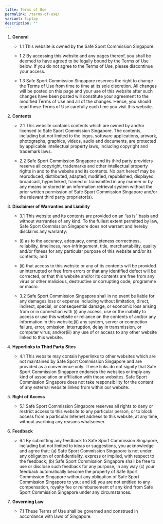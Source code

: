 ```yaml
---
title: Terms of Use
permalink: /terms-of-use/
variant: tiptap
description: ""
---
```

<ol>
<li>
<p><strong>General</strong>
</p>
<ul>
<li>
<p>1.1 This website is owned by the Safe Sport Commission Singapore.</p>
</li>
<li>
<p>1.2 By accessing this website and any pages thereof, you shall be deemed
to have agreed to be legally bound by the Terms of Use below. If you do
not agree to the Terms of Use, please discontinue your access.</p>
</li>
<li>
<p>1.3 Safe Sport Commission Singapore reserves the right to change the Terms
of Use from time to time at its sole discretion. All changes will be posted
on this page and your use of this website after such changes have been
posted will constitute your agreement to the modified Terms of Use and
all of the changes. Hence, you should read these Terms of Use carefully
each time you visit this website.</p>
</li>
</ul>
</li>
<li>
<p><strong>Contents</strong>
</p>
<ul>
<li>
<p>2.1 This website contains contents which are owned by and/or licensed
to Safe Sport Commission Singapore. The contents, including but not limited
to the logos, software applications, artwork, photographs, graphics, videos,
audio and documents, are protected by applicable intellectual property
laws, including copyright and trademark laws.</p>
</li>
<li>
<p>2.2 Safe Sport Commission Singapore and its third party providers reserve
all copyright, trademarks and other intellectual property rights in and
to the website and its contents. No part hereof may be reproduced, distributed,
adapted, modified, republished, displayed, broadcast, hyperlinked, framed
or transmitted in any manner or by any means or stored in an information
retrieval system without the prior written permission of Safe Sport Commission
Singapore and/or the relevant third party proprietor(s).</p>
</li>
</ul>
</li>
<li>
<p><strong>Disclaimer of Warranties and Liability</strong>
</p>
<ul>
<li>
<p>3.1 This website and its contents are provided on an “as is” basis and
without warranties of any kind. To the fullest extent permitted by law,
Safe Sport Commission Singapore does not warrant and hereby disclaims any
warranty:</p>
</li>
<li>
<p>(i) as to the accuracy, adequacy, completeness correctness, reliability,
timeliness, non-infringement, title, merchantability, quality and/or fitness
for any particular purpose of this website and/or its contents; and</p>
</li>
<li>
<p>(ii) that access to this website or any of its contents will be provided
uninterrupted or free from errors or that any identified defect will be
corrected, or that this website and/or its contents are free from any virus
or other malicious, destructive or corrupting code, programme or macro.</p>
</li>
<li>
<p>3.2 Safe Sport Commission Singapore shall in no event be liable for any
damages loss or expense including without limitation, direct, indirect,
special, or consequential damage, or economic loss arising from or in connection
with (i) any access, use or the inability to access or use this website
or reliance on the contents of and/or any information in this website;(ii)
any system, server or connection failure, error, omission, interruption,
delay in transmission, or computer virus; and/or(iii) any use of or access
to any other website linked to this website.</p>
</li>
</ul>
</li>
<li>
<p><strong>Hyperlinks to Third Party Sites</strong>
</p>
<ul>
<li>
<p>4.1 This website may contain hyperlinks to other websites which are not
maintained by Safe Sport Commission Singapore and are provided as a convenience
only. These links do not signify that Safe Sport Commission Singapore endorses
the websites or imply any kind of association or affiliation with those
websites. Safe Sport Commission Singapore does not take responsibility
for the content of any external website linked from within our website.</p>
</li>
</ul>
</li>
<li>
<p><strong>Right of Access</strong>
</p>
<ul>
<li>
<p>5.1 Safe Sport Commission Singapore reserves all rights to deny or restrict
access to this website to any particular person, or to block access from
a particular Internet address to this website, at any time, without ascribing
any reasons whatsoever.</p>
</li>
</ul>
</li>
<li>
<p><strong>Feedback</strong>
</p>
<ul>
<li>
<p>6.1 By submitting any feedback to Safe Sport Commission Singapore, including
but not limited to ideas or suggestions, you acknowledge and agree that:
(a) Safe Sport Commission Singapore is not under any obligation of confidentiality,
express or implied, with respect to the feedback; (b) Safe Sport Commission
Singapore shall be free to use or disclose such feedback for any purpose,
in any way (c) your feedback automatically become the property of Safe
Sport Commission Singapore without any obligation of Safe Sport Commission
Singapore to you; and (d) you are not entitled to any compensation, royalty
fee or reimbursement of any kind from Safe Sport Commission Singapore under
any circumstances.</p>
</li>
</ul>
</li>
<li>
<p><strong>Governing Law</strong>
</p>
<ul>
<li>
<p>7.1 These Terms of Use shall be governed and construed in accordance with
laws of Singapore.</p>
</li>
</ul>
</li>
</ol>
<p></p>